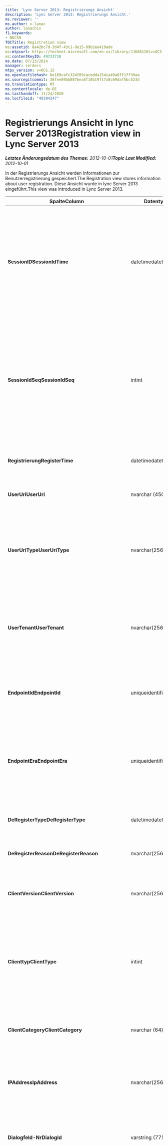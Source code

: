 ```yaml
---
title: 'Lync Server 2013: Registrierungs Ansicht'
description: 'Lync Server 2013: Registrierungs Ansicht.'
ms.reviewer: ''
ms.author: v-lanac
author: lanachin
f1.keywords:
- NOCSH
TOCTitle: Registration view
ms:assetid: 8a42bc7d-3d4f-43c1-9e15-89b2ee419ade
ms:mtpsurl: https://technet.microsoft.com/en-us/library/JJ688120(v=OCS.15)
ms:contentKeyID: 49733718
ms.date: 07/23/2014
manager: serdars
mtps_version: v=OCS.15
ms.openlocfilehash: be169cafc324f89cacedda154ca49a8ff1ff39aa
ms.sourcegitcommit: 36fee89bb887bea4f18b19f17a8c69daf5bc423d
ms.translationtype: MT
ms.contentlocale: de-DE
ms.lasthandoff: 11/24/2020
ms.locfileid: "49394347"
---
```

# <a name="registration-view-in-lync-server-2013"></a><span data-ttu-id="90161-103">Registrierungs Ansicht in lync Server 2013</span><span class="sxs-lookup"><span data-stu-id="90161-103">Registration view in Lync Server 2013</span></span>

<div data-xmlns="http://www.w3.org/1999/xhtml">

<div class="topic" data-xmlns="http://www.w3.org/1999/xhtml" data-msxsl="urn:schemas-microsoft-com:xslt" data-cs="https://msdn.microsoft.com/">

<div data-asp="https://msdn2.microsoft.com/asp">



</div>

<div id="mainSection">

<div id="mainBody"><span data-ttu-id="90161-104">

<span> </span></span><span class="sxs-lookup"><span data-stu-id="90161-104">

<span> </span></span></span>

<span data-ttu-id="90161-105">_**Letztes Änderungsdatum des Themas:** 2012-10-01_</span><span class="sxs-lookup"><span data-stu-id="90161-105">_**Topic Last Modified:** 2012-10-01_</span></span>

<span data-ttu-id="90161-106">In der Registrierungs Ansicht werden Informationen zur Benutzerregistrierung gespeichert.</span><span class="sxs-lookup"><span data-stu-id="90161-106">The Registration view stores information about user registration.</span></span> <span data-ttu-id="90161-107">Diese Ansicht wurde in lync Server 2013 eingeführt.</span><span class="sxs-lookup"><span data-stu-id="90161-107">This view was introduced in Lync Server 2013.</span></span>


<table>
<colgroup>
<col style="width: 33%" />
<col style="width: 33%" />
<col style="width: 33%" />
</colgroup>
<thead>
<tr class="header">
<th><span data-ttu-id="90161-108">Spalte</span><span class="sxs-lookup"><span data-stu-id="90161-108">Column</span></span></th>
<th><span data-ttu-id="90161-109">Datentyp</span><span class="sxs-lookup"><span data-stu-id="90161-109">Data Type</span></span></th>
<th><span data-ttu-id="90161-110">Details</span><span class="sxs-lookup"><span data-stu-id="90161-110">Details</span></span></th>
</tr>
</thead>
<tbody>
<tr class="odd">
<td><p><span data-ttu-id="90161-111"><strong>SessionID</strong></span><span class="sxs-lookup"><span data-stu-id="90161-111"><strong>SessionIdTime</strong></span></span></p></td>
<td><p><span data-ttu-id="90161-112">datetime</span><span class="sxs-lookup"><span data-stu-id="90161-112">datetime</span></span></p></td>
<td><p><span data-ttu-id="90161-113">Uhrzeit der Sitzungsanforderung.</span><span class="sxs-lookup"><span data-stu-id="90161-113">Time of session request.</span></span> <span data-ttu-id="90161-114">Wird in Verbindung mit SessionIdSeq verwendet, um eine Sitzung eindeutig zu identifizieren.</span><span class="sxs-lookup"><span data-stu-id="90161-114">Used in conjunction with SessionIdSeq to uniquely identify a session.</span></span> <span data-ttu-id="90161-115">Weitere Informationen finden Sie <a href="lync-server-2013-dialogs-table.md">in der Tabelle Dialogfelder in lync Server 2013</a> .</span><span class="sxs-lookup"><span data-stu-id="90161-115">See the <a href="lync-server-2013-dialogs-table.md">Dialogs table in Lync Server 2013</a> for more information.</span></span></p></td>
</tr>
<tr class="even">
<td><p><span data-ttu-id="90161-116"><strong>SessionIdSeq</strong></span><span class="sxs-lookup"><span data-stu-id="90161-116"><strong>SessionIdSeq</strong></span></span></p></td>
<td><p><span data-ttu-id="90161-117">int</span><span class="sxs-lookup"><span data-stu-id="90161-117">int</span></span></p></td>
<td><p><span data-ttu-id="90161-118">Die ID-Nummer, um die Sitzung zu identifizieren.</span><span class="sxs-lookup"><span data-stu-id="90161-118">ID number to identify the session.</span></span> <span data-ttu-id="90161-119">Wird in Verbindung mit SessionID-Mal verwendet, um eine Sitzung eindeutig zu identifizieren.</span><span class="sxs-lookup"><span data-stu-id="90161-119">Used in conjunction with SessionIdTime to uniquely identify a session.</span></span> <span data-ttu-id="90161-120">Weitere Informationen finden Sie <a href="lync-server-2013-dialogs-table.md">in der Tabelle Dialogfelder in lync Server 2013</a> .</span><span class="sxs-lookup"><span data-stu-id="90161-120">See the <a href="lync-server-2013-dialogs-table.md">Dialogs table in Lync Server 2013</a> for more information.</span></span></p></td>
</tr>
<tr class="odd">
<td><p><span data-ttu-id="90161-121"><strong>Registrierung</strong></span><span class="sxs-lookup"><span data-stu-id="90161-121"><strong>RegisterTime</strong></span></span></p></td>
<td><p><span data-ttu-id="90161-122">datetime</span><span class="sxs-lookup"><span data-stu-id="90161-122">datetime</span></span></p></td>
<td><p><span data-ttu-id="90161-123">Zeitpunkt, zu dem die Registrierung erfolgte.</span><span class="sxs-lookup"><span data-stu-id="90161-123">Time at which registration occurred.</span></span></p></td>
</tr>
<tr class="even">
<td><p><span data-ttu-id="90161-124"><strong>UserUri</strong></span><span class="sxs-lookup"><span data-stu-id="90161-124"><strong>UserUri</strong></span></span></p></td>
<td><p><span data-ttu-id="90161-125">nvarchar (450)</span><span class="sxs-lookup"><span data-stu-id="90161-125">nvarchar(450)</span></span></p></td>
<td><p><span data-ttu-id="90161-126">URI des registrierten Benutzers.</span><span class="sxs-lookup"><span data-stu-id="90161-126">URI of the user who registered.</span></span></p></td>
</tr>
<tr class="odd">
<td><p><span data-ttu-id="90161-127"><strong>UserUriType</strong></span><span class="sxs-lookup"><span data-stu-id="90161-127"><strong>UserUriType</strong></span></span></p></td>
<td><p><span data-ttu-id="90161-128">nvarchar(256)</span><span class="sxs-lookup"><span data-stu-id="90161-128">nvarchar(256)</span></span></p></td>
<td><p><span data-ttu-id="90161-129">Der Typ des URIs des registrierten Benutzers.</span><span class="sxs-lookup"><span data-stu-id="90161-129">Type of URI of the user who registered.</span></span> <span data-ttu-id="90161-130">Weitere Informationen finden Sie <a href="lync-server-2013-uritypes-table.md">in der UriTypes-Tabelle in lync Server 2013</a> .</span><span class="sxs-lookup"><span data-stu-id="90161-130">See the <a href="lync-server-2013-uritypes-table.md">UriTypes table in Lync Server 2013</a> for more information.</span></span></p></td>
</tr>
<tr class="even">
<td><p><span data-ttu-id="90161-131"><strong>UserTenant</strong></span><span class="sxs-lookup"><span data-stu-id="90161-131"><strong>UserTenant</strong></span></span></p></td>
<td><p><span data-ttu-id="90161-132">nvarchar(256)</span><span class="sxs-lookup"><span data-stu-id="90161-132">nvarchar(256)</span></span></p></td>
<td><p><span data-ttu-id="90161-133">Der Mandant des registrierten Benutzers.</span><span class="sxs-lookup"><span data-stu-id="90161-133">Tenant of the user who registered.</span></span> <span data-ttu-id="90161-134">Weitere Informationen finden Sie <a href="lync-server-2013-tenants-table.md">in der Tabelle Mandanten in lync Server 2013</a> .</span><span class="sxs-lookup"><span data-stu-id="90161-134">See the <a href="lync-server-2013-tenants-table.md">Tenants table in Lync Server 2013</a> for more information.</span></span></p></td>
</tr>
<tr class="odd">
<td><p><span data-ttu-id="90161-135"><strong>EndpointId</strong></span><span class="sxs-lookup"><span data-stu-id="90161-135"><strong>EndpointId</strong></span></span></p></td>
<td><p><span data-ttu-id="90161-136">uniqueidentifier</span><span class="sxs-lookup"><span data-stu-id="90161-136">uniqueidentifier</span></span></p></td>
<td><p><span data-ttu-id="90161-137">Eindeutiger Bezeichner des Endpunkts des Benutzers, bei dem registriert ist.</span><span class="sxs-lookup"><span data-stu-id="90161-137">Unique identifier of the endpoint of the user registered with.</span></span></p></td>
</tr>
<tr class="even">
<td><p><span data-ttu-id="90161-138"><strong>EndpointEra</strong></span><span class="sxs-lookup"><span data-stu-id="90161-138"><strong>EndpointEra</strong></span></span></p></td>
<td><p><span data-ttu-id="90161-139">uniqueidentifier</span><span class="sxs-lookup"><span data-stu-id="90161-139">uniqueidentifier</span></span></p></td>
<td><p><span data-ttu-id="90161-140">Eindeutiger Bezeichner, der zur Unterscheidung von Registrierungen verwendet wird, die denselben Benutzer und denselben Endpunkt einbeziehen.</span><span class="sxs-lookup"><span data-stu-id="90161-140">Unique identifier used to differentiate registrations that involve the same user and the same endpoint.</span></span></p></td>
</tr>
<tr class="odd">
<td><p><span data-ttu-id="90161-141"><strong>DeRegisterType</strong></span><span class="sxs-lookup"><span data-stu-id="90161-141"><strong>DeRegisterType</strong></span></span></p></td>
<td><p><span data-ttu-id="90161-142">datetime</span><span class="sxs-lookup"><span data-stu-id="90161-142">datetime</span></span></p></td>
<td><p><span data-ttu-id="90161-143">Zeitpunkt, zu dem die Registrierung erfolgte.</span><span class="sxs-lookup"><span data-stu-id="90161-143">Time at which deregistration occurred.</span></span></p></td>
</tr>
<tr class="even">
<td><p><span data-ttu-id="90161-144"><strong>DeRegisterReason</strong></span><span class="sxs-lookup"><span data-stu-id="90161-144"><strong>DeRegisterReason</strong></span></span></p></td>
<td><p><span data-ttu-id="90161-145">nvarchar(256)</span><span class="sxs-lookup"><span data-stu-id="90161-145">nvarchar(256)</span></span></p></td>
<td><p><span data-ttu-id="90161-146">Grund für die Deregistrierung.</span><span class="sxs-lookup"><span data-stu-id="90161-146">Reason for deregistration.</span></span></p></td>
</tr>
<tr class="odd">
<td><p><span data-ttu-id="90161-147"><strong>ClientVersion</strong></span><span class="sxs-lookup"><span data-stu-id="90161-147"><strong>ClientVersion</strong></span></span></p></td>
<td><p><span data-ttu-id="90161-148">nvarchar(256)</span><span class="sxs-lookup"><span data-stu-id="90161-148">nvarchar(256)</span></span></p></td>
<td><p><span data-ttu-id="90161-149">Die Version des Clients, die von dem registrierten Benutzer verwendet wurde.</span><span class="sxs-lookup"><span data-stu-id="90161-149">Version of client used by the user who registered.</span></span></p></td>
</tr>
<tr class="even">
<td><p><span data-ttu-id="90161-150"><strong>Clienttyp</strong></span><span class="sxs-lookup"><span data-stu-id="90161-150"><strong>ClientType</strong></span></span></p></td>
<td><p><span data-ttu-id="90161-151">int</span><span class="sxs-lookup"><span data-stu-id="90161-151">int</span></span></p></td>
<td><p><span data-ttu-id="90161-152">Der Client, der von dem registrierten Benutzer verwendet wird.</span><span class="sxs-lookup"><span data-stu-id="90161-152">Client used by the user who registered.</span></span> <span data-ttu-id="90161-153">Weitere Informationen finden Sie <a href="lync-server-2013-useragentdef-table.md">in der UserAgentDef-Tabelle in lync Server 2013</a> .</span><span class="sxs-lookup"><span data-stu-id="90161-153">See the <a href="lync-server-2013-useragentdef-table.md">UserAgentDef table in Lync Server 2013</a> for more details.</span></span></p></td>
</tr>
<tr class="odd">
<td><p><span data-ttu-id="90161-154"><strong>ClientCategory</strong></span><span class="sxs-lookup"><span data-stu-id="90161-154"><strong>ClientCategory</strong></span></span></p></td>
<td><p><span data-ttu-id="90161-155">nvarchar (64)</span><span class="sxs-lookup"><span data-stu-id="90161-155">nvarchar(64)</span></span></p></td>
<td><p><span data-ttu-id="90161-156">Die Kategorie des Clients, der von dem registrierten Benutzer verwendet wird.</span><span class="sxs-lookup"><span data-stu-id="90161-156">Category of the client used by the user who registered.</span></span></p></td>
</tr>
<tr class="even">
<td><p><span data-ttu-id="90161-157"><strong>IPAddress</strong></span><span class="sxs-lookup"><span data-stu-id="90161-157"><strong>IpAddress</strong></span></span></p></td>
<td><p><span data-ttu-id="90161-158">nvarchar(256)</span><span class="sxs-lookup"><span data-stu-id="90161-158">nvarchar(256)</span></span></p></td>
<td><p><span data-ttu-id="90161-159">Die IP-Adresse, bei der der Benutzer registriert ist.</span><span class="sxs-lookup"><span data-stu-id="90161-159">IP Address the user registered with.</span></span> <span data-ttu-id="90161-160">Dies kann eine IPv4-oder IPv6-Adresse sein.</span><span class="sxs-lookup"><span data-stu-id="90161-160">This may be an IPv4 or IPv6 address.</span></span></p></td>
</tr>
<tr class="odd">
<td><p><span data-ttu-id="90161-161"><strong>Dialogfeld-Nr</strong></span><span class="sxs-lookup"><span data-stu-id="90161-161"><strong>DialogId</strong></span></span></p></td>
<td><p><span data-ttu-id="90161-162">varstring (775)</span><span class="sxs-lookup"><span data-stu-id="90161-162">varstring(775)</span></span></p></td>
<td><p><span data-ttu-id="90161-163">SIP-Dialogfeld-ID.</span><span class="sxs-lookup"><span data-stu-id="90161-163">SIP dialog ID.</span></span> <span data-ttu-id="90161-164">Das Format des is:</span><span class="sxs-lookup"><span data-stu-id="90161-164">The format of the is:</span></span></p>
<p><span data-ttu-id="90161-165">Dialogfeld; from-Tag; to-Tag</span><span class="sxs-lookup"><span data-stu-id="90161-165">dialog;from-tag;to-tag</span></span></p></td>
</tr>
<tr class="even">
<td><p><span data-ttu-id="90161-166"><strong>Response Code</strong></span><span class="sxs-lookup"><span data-stu-id="90161-166"><strong>ResponseCode</strong></span></span></p></td>
<td><p><span data-ttu-id="90161-167">int</span><span class="sxs-lookup"><span data-stu-id="90161-167">int</span></span></p></td>
<td><p><span data-ttu-id="90161-168">SIP-Antwortcode für die Sitzungseinladung</span><span class="sxs-lookup"><span data-stu-id="90161-168">SIP response code to the session invitation.</span></span> <span data-ttu-id="90161-169">Dieses Feld wird in der Regel von Daten ausgefüllt, die aus der anfänglichen Einladungsnachricht in der Sitzung generiert wurden.</span><span class="sxs-lookup"><span data-stu-id="90161-169">This field is typically populated by data generated from the initial INVITE message in the session.</span></span> <span data-ttu-id="90161-170">Wenn keine Einladungsnachricht vorhanden ist, wird das Feld mit dem Datum und der Uhrzeit der ersten relevanten SIP-Nachricht gefüllt (Bye, Cancel, Nachricht oder info).</span><span class="sxs-lookup"><span data-stu-id="90161-170">If there is no INVITE message then the field is populated with the date and time of the first relevant SIP message (BYE, CANCEL, MESSAGE, or INFO).</span></span></p></td>
</tr>
<tr class="odd">
<td><p><span data-ttu-id="90161-171"><strong>Diagnose-Nr</strong></span><span class="sxs-lookup"><span data-stu-id="90161-171"><strong>DiagnosticId</strong></span></span></p></td>
<td><p><span data-ttu-id="90161-172">int</span><span class="sxs-lookup"><span data-stu-id="90161-172">int</span></span></p></td>
<td><p><span data-ttu-id="90161-173">Vom SIP-Header erfasste Diagnose-ID.</span><span class="sxs-lookup"><span data-stu-id="90161-173">Diagnostic ID captured from SIP header.</span></span></p></td>
</tr>
<tr class="even">
<td><p><span data-ttu-id="90161-174"><strong>Registrierungsstelle</strong></span><span class="sxs-lookup"><span data-stu-id="90161-174"><strong>Registrar</strong></span></span></p></td>
<td><p><span data-ttu-id="90161-175">nvarchar(256)</span><span class="sxs-lookup"><span data-stu-id="90161-175">nvarchar(256)</span></span></p></td>
<td><p><span data-ttu-id="90161-176">FQDN der Registrierungsstelle.</span><span class="sxs-lookup"><span data-stu-id="90161-176">FQDN of the Registrar.</span></span></p></td>
</tr>
<tr class="odd">
<td><p><span data-ttu-id="90161-177"><strong>Pool</strong></span><span class="sxs-lookup"><span data-stu-id="90161-177"><strong>Pool</strong></span></span></p></td>
<td><p><span data-ttu-id="90161-178">nvarchar(256)</span><span class="sxs-lookup"><span data-stu-id="90161-178">nvarchar(256)</span></span></p></td>
<td><p><span data-ttu-id="90161-179">Der FQDN des Pools, in dem die Daten für die Sitzung erfasst wurden.</span><span class="sxs-lookup"><span data-stu-id="90161-179">FQDN of the pool that captured the data for the session.</span></span></p></td>
</tr>
<tr class="even">
<td><p><span data-ttu-id="90161-180"><strong>EdgeServer</strong></span><span class="sxs-lookup"><span data-stu-id="90161-180"><strong>EdgeServer</strong></span></span></p></td>
<td><p><span data-ttu-id="90161-181">nvarchar(256)</span><span class="sxs-lookup"><span data-stu-id="90161-181">nvarchar(256)</span></span></p></td>
<td><p><span data-ttu-id="90161-182">Der FQDN des Edge-Servers, der von dem registrierten Benutzer verwendet wird.</span><span class="sxs-lookup"><span data-stu-id="90161-182">FQDN of the Edge Server used by the user who registered.</span></span></p></td>
</tr>
<tr class="odd">
<td><p><span data-ttu-id="90161-183"><strong>"IsInternal</strong></span><span class="sxs-lookup"><span data-stu-id="90161-183"><strong>IsInternal</strong></span></span></p></td>
<td><p><span data-ttu-id="90161-184">bit</span><span class="sxs-lookup"><span data-stu-id="90161-184">bit</span></span></p></td>
<td><p><span data-ttu-id="90161-185">Gibt an, ob sich der Benutzer vom internen Netzwerk anmeldet.</span><span class="sxs-lookup"><span data-stu-id="90161-185">Indicates whether the user logged on from the internal network.</span></span></p></td>
</tr>
<tr class="even">
<td><p><span data-ttu-id="90161-186"><strong>IsUserServiceAvailable</strong></span><span class="sxs-lookup"><span data-stu-id="90161-186"><strong>IsUserServiceAvailable</strong></span></span></p></td>
<td><p><span data-ttu-id="90161-187">bit</span><span class="sxs-lookup"><span data-stu-id="90161-187">bit</span></span></p></td>
<td><p><span data-ttu-id="90161-188">Gibt an, ob die UserService zur Registrierungszeit verfügbar war.</span><span class="sxs-lookup"><span data-stu-id="90161-188">Indicates whether the UserService was available at registration time.</span></span></p></td>
</tr>
<tr class="odd">
<td><p><span data-ttu-id="90161-189"><strong>IsPrimaryRegistrar</strong></span><span class="sxs-lookup"><span data-stu-id="90161-189"><strong>IsPrimaryRegistrar</strong></span></span></p></td>
<td><p><span data-ttu-id="90161-190">bit</span><span class="sxs-lookup"><span data-stu-id="90161-190">bit</span></span></p></td>
<td><p><span data-ttu-id="90161-191">Gibt an, ob die Registrierung bei der primären Registrierungsstelle erfolgte.</span><span class="sxs-lookup"><span data-stu-id="90161-191">Indicates whether registration was with the primary Registrar.</span></span></p></td>
</tr>
<tr class="even">
<td><p><span data-ttu-id="90161-192"><strong>DeviceMacAddress</strong></span><span class="sxs-lookup"><span data-stu-id="90161-192"><strong>DeviceMacAddress</strong></span></span></p></td>
<td><p><span data-ttu-id="90161-193">bigint</span><span class="sxs-lookup"><span data-stu-id="90161-193">bigint</span></span></p></td>
<td><p><span data-ttu-id="90161-194">Mac-Adresse des registrierten Geräts.</span><span class="sxs-lookup"><span data-stu-id="90161-194">MAC Address of device registered.</span></span></p></td>
</tr>
<tr class="odd">
<td><p><span data-ttu-id="90161-195"><strong>DeviceManufacturer</strong></span><span class="sxs-lookup"><span data-stu-id="90161-195"><strong>DeviceManufacturer</strong></span></span></p></td>
<td><p><span data-ttu-id="90161-196">nvarchar(256)</span><span class="sxs-lookup"><span data-stu-id="90161-196">nvarchar(256)</span></span></p></td>
<td><p><span data-ttu-id="90161-197">Hersteller des registrierten Geräts.</span><span class="sxs-lookup"><span data-stu-id="90161-197">Manufacturer of the device registered.</span></span> <span data-ttu-id="90161-198">Weitere Informationen finden Sie <a href="lync-server-2013-manufacturers-table.md">in der Tabelle "Hersteller" in lync Server 2013</a> .</span><span class="sxs-lookup"><span data-stu-id="90161-198">See the <a href="lync-server-2013-manufacturers-table.md">Manufacturers table in Lync Server 2013</a> for more information.</span></span></p></td>
</tr>
<tr class="even">
<td><p><span data-ttu-id="90161-199"><strong>DeviceHardwareVersion</strong></span><span class="sxs-lookup"><span data-stu-id="90161-199"><strong>DeviceHardwareVersion</strong></span></span></p></td>
<td><p><span data-ttu-id="90161-200">nvarchar(256)</span><span class="sxs-lookup"><span data-stu-id="90161-200">nvarchar(256)</span></span></p></td>
<td><p><span data-ttu-id="90161-201">Hardware Version des registrierten Geräts.</span><span class="sxs-lookup"><span data-stu-id="90161-201">Hardware version of the device registered.</span></span> <span data-ttu-id="90161-202">Weitere Informationen finden Sie <a href="lync-server-2013-hardwareversions-table.md">in der HardwareVersions-Tabelle in lync Server 2013</a> .</span><span class="sxs-lookup"><span data-stu-id="90161-202">See the <a href="lync-server-2013-hardwareversions-table.md">HardwareVersions table in Lync Server 2013</a> for more information.</span></span></p></td>
</tr>
</tbody>
</table><span data-ttu-id="90161-203">


</div>

<span> </span>

</div>

</div>

</span><span class="sxs-lookup"><span data-stu-id="90161-203">


</div>

<span> </span>

</div>

</div>

</span></span></div>

